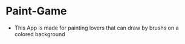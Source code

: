 # Paint-Game
* This App is made for painting lovers that can draw by brushs on a colored background 
